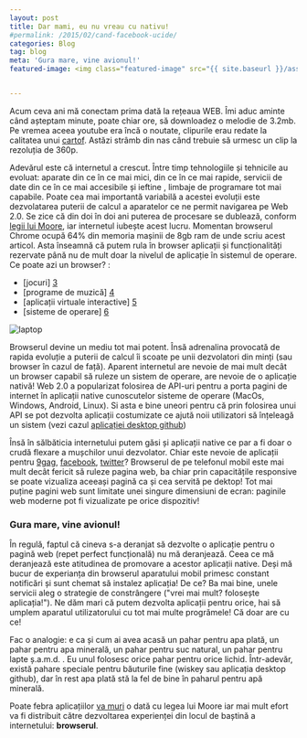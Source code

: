 ```yaml
---
layout: post
title: Dar mami, eu nu vreau cu nativu!
#permalink: /2015/02/cand-facebook-ucide/
categories: Blog
tag: blog
meta: 'Gura mare, vine avionul!'
featured-image: <img class="featured-image" src="{{ site.baseurl }}/assets/img/post/web-vs-app/webvsapp.png" alt="laptop" />


---
```

Acum ceva ani mă conectam prima dată la rețeaua WEB. Îmi aduc aminte când așteptam minute, poate chiar ore, să downloadez o melodie de 3.2mb. Pe vremea aceea youtube era încă o noutate, clipurile erau redate la calitatea unui [cartof][1]. Astăzi strâmb din nas când trebuie să urmesc un clip la rezoluția de 360p.
<!--more-->

Adevărul este că internetul a crescut. Între timp tehnologiile și tehnicile au evoluat: aparate din ce în ce mai mici, din ce în ce mai rapide, servicii de date din ce în ce mai accesibile și ieftine , limbaje de programare tot mai capabile. Poate cea mai importantă variabilă a acestei evoluții este dezvolatarea puterii de calcul a aparatelor ce ne permit navigarea pe Web 2.0. Se zice că din doi în doi ani puterea de procesare se dublează, conform [legii lui Moore][2], iar internetul iubește acest lucru. Momentan browserul Chrome ocupă 64% din memoria mașinii de 8gb ram de unde scriu acest articol. Asta înseamnă că putem rula în browser aplicații și funcționalități rezervate până nu de mult doar la nivelul de aplicație în sistemul de operare. Ce poate azi un browser? :

+ [jocuri] [3]
+ [programe de muzică] [4]
+ [aplicații virtuale interactive] [5]
+ [sisteme de operare] [6]

<img class="post-image" src="{{ site.baseurl }}/assets/img/post/web-vs-app/webvsapp.png" alt="laptop"/>

Browserul devine un mediu tot mai potent. Însă adrenalina provocată de rapida evoluție a puterii de calcul îi scoate pe unii dezvolatori din minți (sau browser în cazul de față). Aparent internetul are nevoie de mai mult decât un browser capabil să ruleze un sistem de operare, are nevoie de o aplicație nativă! Web 2.0 a popularizat folosirea de API-uri pentru a porta pagini de internet în aplicații native cunoscutelor sisteme de operare (MacOs, Windows, Android, Linux). Si asta e bine uneori pentru că prin folosirea unui API se pot dezvolta aplicații costumizate ce ajută noii utilizatori să înțeleagă un sistem (vezi cazul [aplicației desktop github][7])

Însă în sălbăticia internetului putem găsi și aplicații native ce par a fi doar o crudă flexare a mușchilor unui dezvolator. Chiar este nevoie de aplicații pentru [9gag][8], [facebook][9], [twitter][10]? Browserul de pe telefonul mobil este mai mult decât fericit să ruleze pagina web, ba chiar prin capacitățile responsive se poate vizualiza aceeași pagină ca și cea servită pe dektop! Tot mai puține pagini web sunt limitate unei singure dimensiuni de ecran: paginile web moderne pot fi vizualizate pe orice dispozitiv!

### Gura mare, vine avionul!

În regulă, faptul că cineva s-a deranjat să dezvolte o aplicație pentru o pagină web (repet perfect funcțională) nu mă deranjează. Ceea ce mă deranjează este atitudinea de promovare a acestor aplicații native. Deși mă bucur de experianța din browserul aparatului mobil primesc constant notificări și sunt chemat să instalez aplicația! De ce? Ba mai bine, unele servicii aleg o strategie de constrângere ("vrei mai mult? folosește aplicația!"). Ne dăm mari că putem dezvolta aplicații pentru orice, hai să umplem aparatul utilizatorului cu tot mai multe progrămele! Că doar are cu ce!

Fac o analogie: e ca și cum ai avea acasă un pahar pentru apa plată, un pahar pentru apa minerală, un pahar pentru suc natural, un pahar pentru lapte ș.a.m.d. . Eu unul folosesc orice pahar pentru orice lichid. Într-adevăr, există pahare speciale pentru băuturile fine (wiskey sau aplicația desktop github), dar în rest apa plată stă la fel de bine în paharul pentru apă minerală.

Poate febra aplicațiilor [va muri][11] o dată cu legea lui Moore iar mai mult efort va fi distribuit către dezvoltarea experienței din locul de baștină a internetului: __browserul__.

[1]: https://www.youtube.com/watch?v=jNQXAC9IVRw
[2]: https://en.wikipedia.org/wiki/Moore%27s_law
[3]: http://www.quakejs.com/
[4]: https://www.audiotool.com/
[5]: https://lightsaber.withgoogle.com/
[6]: http://jslinux.org/
[7]: https://desktop.github.com/
[8]: https://play.google.com/store/apps/details?id=com.ninegag.android.app&hl=en
[9]: https://play.google.com/store/apps/details?id=com.facebook.katana&hl=en
[10]: https://twitter.com/download?lang=en
[11]: http://wccftech.com/moores-law-will-be-dead-2020-claim-experts-fab-process-cpug-pus-7-nm-5-nm/
